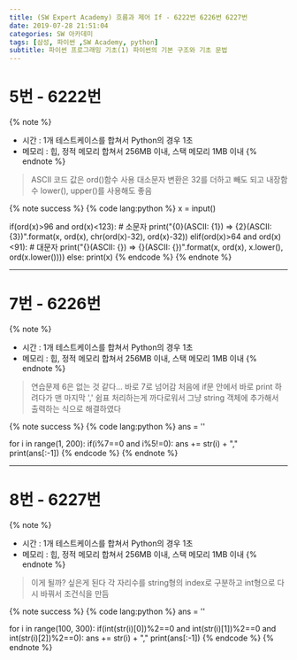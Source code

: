 ```yaml
---
title: (SW Expert Academy) 흐름과 제어 If - 6222번 6226번 6227번
date: 2019-07-28 21:51:04
categories: SW 아카데미
tags: [삼성, 파이썬 ,SW Academy, python]
subtitle: 파이썬 프로그래밍 기초(1) 파이썬의 기본 구조와 기초 문법
---
```


# 5번 - 6222번

{% note %}
- 시간 : 1개 테스트케이스를 합쳐서 Python의 경우 1초
- 메모리 : 힙, 정적 메모리 합쳐서 256MB 이내, 스택 메모리 1MB 이내
{% endnote %}

> ASCII 코드 값은 ord()함수 사용
> 대소문자 변환은 32를 더하고 빼도 되고
> 내장함수 lower(), upper()를 사용해도 좋음

{% note success %}
{% code lang:python %}
x = input()

if(ord(x)>96 and ord(x)<123):   # 소문자
    print("{0}(ASCII: {1}) => {2}(ASCII: {3})".format(x, ord(x), chr(ord(x)-32), ord(x)-32))
elif(ord(x)>64 and ord(x)<91):  # 대문자
    print("{}(ASCII: {}) => {}(ASCII: {})".format(x, ord(x), x.lower(), ord(x.lower())))
else:
    print(x)
{% endcode %}
{% endnote %}

-----

# 7번 - 6226번

{% note %}
- 시간 : 1개 테스트케이스를 합쳐서 Python의 경우 1초
- 메모리 : 힙, 정적 메모리 합쳐서 256MB 이내, 스택 메모리 1MB 이내
{% endnote %}

> 연습문제 6은 없는 것 같다... 바로 7로 넘어감
> 처음에 if문 안에서 바로 print 하려다가 맨 마지막 ',' 쉼표 처리하는게 까다로워서 그냥 string 객체에 추가해서 출력하는 식으로 해결하였다

{% note success %}
{% code lang:python %}
ans = ''

for i in range(1, 200):
    if(i%7==0 and i%5!=0):
        ans += str(i) + ","
print(ans[:-1])
{% endcode %}
{% endnote %}


-----

# 8번 - 6227번


{% note %}
- 시간 : 1개 테스트케이스를 합쳐서 Python의 경우 1초
- 메모리 : 힙, 정적 메모리 합쳐서 256MB 이내, 스택 메모리 1MB 이내
{% endnote %}

> 이게 될까? 싶은게 된다
> 각 자리수를 string형의 index로 구분하고 int형으로 다시 바꿔서 조건식을 만듬

{% note success %}
{% code lang:python %}
ans = ''

for i in range(100, 300):
    if(int(str(i)[0])%2==0 and int(str(i)[1])%2==0 and int(str(i)[2])%2==0):
        ans += str(i) + ","
print(ans[:-1])
{% endcode %}
{% endnote %}

